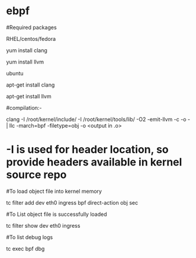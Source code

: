 # ebpf

#Required packages

RHEL/centos/fedora

yum install clang

yum install llvm

ubuntu

apt-get install clang

apt-get install llvm

#compilation:-

clang -I /root/kernel/include/ -I /root/kernel/tools/lib/ -O2 -emit-llvm -c <source file> -o - | llc -march=bpf -filetype=obj -o <output in .o>

# -I is used for header location, so provide headers available in kernel source repo

#To load object file into kernel memory

tc filter add dev eth0  ingress bpf direct-action obj <object file.o> sec <RX section needs to load from source>

#To List object file is successfully loaded

tc filter show dev eth0 ingress

#To list debug logs

tc exec bpf dbg

